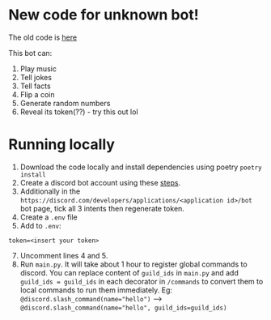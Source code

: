 # New code for unknown bot!
The old code is [here](https://github.com/Quantum-Codes/Discord-bot-old) 

This bot can:<br>
<ol>
<li>Play music</li>
<li>Tell jokes</li>
<li>Tell facts</li>
<li>Flip a coin</li>
<li>Generate random numbers</li>
<li>Reveal its token(??) - try this out lol</li>
</ol>

# Running locally
1. Download the code locally and install dependencies using poetry `poetry install`
2. Create a discord bot account using these [steps](https://discordpy.readthedocs.io/en/stable/discord.html).
3. Additionally in the `https://discord.com/developers/applications/<application id>/bot` bot page, tick all 3 intents then regenerate token.
4. Create a `.env` file
5. Add to `.env`:
```
token=<insert your token>
```
7. Uncomment lines 4 and 5.
8. Run `main.py`. It will take about 1 hour to register global commands to discord. You can replace content of `guild_ids` in `main.py` and add `guild_ids = guild_ids` in each decorator in `/commands` to convert them to local commands to run them immediately.
Eg: `@discord.slash_command(name="hello")` --> `@discord.slash_command(name="hello", guild_ids=guild_ids)`